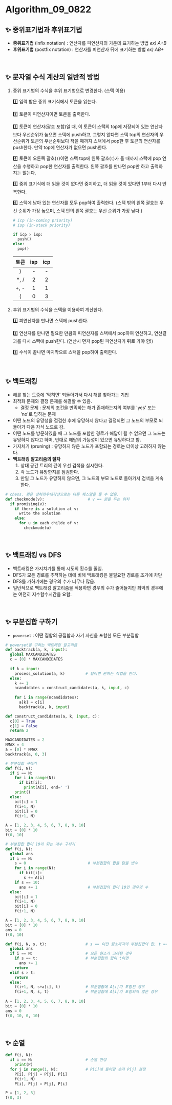 # Algorithm_09_0822

## ✨ 중위표기법과 후위표기법

- **중위표기법** (infix notation) : 연산자를 피연산자의 가운데 표기하는 방법  *ex) A+B*
- **후위표기법** (postfix notation) : 연산자를 피연산자 뒤에 표기하는 방법  *ex) AB+*

<br/>

## ✨ 문자열 수식 계산의 일반적 방법

1. 중위 표기법의 수식을 후위 표기법으로 변경한다. (스택 이용)

    1️⃣ 입력 받은 중위 표기식에서 토큰을 읽는다.

    2️⃣ 토큰이 피연산자이면 토큰을 출력한다.

    3️⃣ 토큰이 연산자(괄호 포함)일 때, 이 토큰이 스택의 top에 저장되어 있는 연산자보다 우선순위가 높으면 스택에 push하고, 그렇지 않다면 스택 top의 연산자의 우선순위가 토큰의 우선순위보다 작을 때까지 스택에서 pop한 후 토큰의 연산자를 push한다. 만약 top에 연산자가 없으면 push한다.

    4️⃣ 토큰이 오른쪽 괄호(`)`)이면 스택 top에 왼쪽 괄호(`(`)가 올 때까지 스택에 pop 연산을 수행하고 pop한 연산자를 출력한다. 왼쪽 괄호를 만나면 pop만 하고 출력하지는 않는다.

    5️⃣ 중위 표기식에 더 읽을 것이 없다면 중지하고, 더 읽을 것이 있다면 1부터 다시 반복한다.

    6️⃣ 스택에 남아 있는 연산자를 모두 pop하여 출력한다.
          (스택 밖의 왼쪽 괄호는 우선 순위가 가장 높으며, 스택 안의 왼쪽 괄호는 우선 순위가 가장 낮다.)

    ```python
    # icp (in-coming priority)
    # isp (in-stack priority)
    
    if icp > isp:
      push()
    else:
      pop()
    ```

    | 토큰 | isp  | icp  |
    | :--: | :--: | :--: |
    |  )   |  -   |  -   |
    | *, / |  2   |  2   |
    | +, - |  1   |  1   |
    |  (   |  0   |  3   |

2. 후위 표기법의 수식을 스택을 이용하여 계산한다.

    1️⃣ 피연산자를 만나면 스택에 push한다.

    2️⃣ 연산자를 만나면 필요한 만큼의 피연산자를 스택에서 pop하여 연산하고, 연산결과를 다시 스택에 push한다.
          (연산시 먼저 pop된 피연산자가 뒤로 가야 함!)

    3️⃣ 수식이 끝나면 마지막으로 스택을 pop하여 출력한다.

<br/>

## ✨ 백트래킹

- 해를 찾는 도중에 '막히면' 되돌아가서 다시 해를 찾아가는 기법
- 최적화 문제와 결정 문제를 해결할 수 있음.
    - 결정 문제 : 문제의 조건을 만족하는 해가 존재하는지의 여부를 'yes' 또는 'no'로 답하는 문제
- 어떤 노드의 유망성을 점검한 후에 유망하지 않다고 결정되면 그 노드의 부모로 되돌아가 다음 자식 노드로 감.
- 어떤 노드를 방문하였을 때 그 노드를 포함한 경로가 해답이 될 수 없으면 그 노드는 유망하지 않다고 하며,
    반대로 해답의 가능성이 있으면 유망하다고 함.
- 가지치기 (pruning) : 유망하지 않은 노드가 포함되는 경로는 더이상 고려하지 않는다.
- **백트래킹 알고리즘의 절차**
    1. 상대 공간 트리의 깊이 우선 검색을 실시한다.
    2. 각 노드가 유망한지를 점검한다.
    3. 만일 그 노드가 유망하지 않으면, 그 노드의 부모 노드로 돌아가서 검색을 계속 한다.

```python
# chess. 퀸은 상하좌우대각선으로는 다른 체스말을 둘 수 없음.
def checkmode(v):                   # v == 퀸을 두는 위치
  if promising(v):
    if there is a solution at v:
      write the solution
    else:
      for u in each childe of v:
        checkmode(u)
```

<br/>

## ✨ 백트래킹 vs DFS

- 백트래킹은 가지치기를 통해 시도의 횟수를 줄임.
- DFS가 모든 경로를 추적하는 데에 비해 백트래킹은 불필요한 경로를 조기에 차단
- DFS를 가하기에는 경우의 수가 너무나 많음.
- 일반적으로 백트래킹 알고리즘을 적용하면 경우의 수가 줄어들지만 최악의 경우에는 여전히 지수함수시간을 요함.

<br/>

## ✨ 부분집합 구하기

- `powerset` : 어떤 집합의 공집합과 자기 자신을 포함한 모든 부분집합

```python
# powerset을 구하는 백트래킹 알고리즘
def backtrack(a, k, input):
  global MAXCANDIDATES
  c = [0] * MAXCANDIDATES
  
  if k = input:
    process_solution(a, k)         # 답이면 원하는 작업을 한다.
  else:
    k += 1
    ncandidates = construct_candidates(a, k, input, c)
    
    for i in range(ncandidates):
      a[k] = c[i]
      backtrack(a, k, input)

def construct_candidates(a, k, input, c):
  c[0] = True
  c[1] = False
  return 2

MAXCANDIDATES = 2
NMAX = 4
a = [0] * NMAX
backtrack(a, 0, 3)
```

```python
# 부분집합 구하기
def f(i, N):
  if i == N:
    for i in range(N):
      if bit[i]:
        print(A[i], end=' ')
    print()
  else:
    bit[i] = 1
    f(i+1, N)
    bit[i] = 0
    f(i+1, N)

A = [1, 2, 3, 4, 5, 6, 7, 8, 9, 10]
bit = [0] * 10
f(0, 10)
```

```python
# 부분집합 합이 10이 되는 개수 구하기
def f(i, N):
  global ans
  if i == N:
    s = 0                           # 부분집합의 합을 담을 변수
    for i in range(N):
      if bit[i]:
        s += A[i]
    if s == 10:
      ans += 1                      # 부분집합의 합이 10인 경우의 수
  else:
    bit[i] = 1
    f(i+1, N)
    bit[i] = 0
    f(i+1, N)

A = [1, 2, 3, 4, 5, 6, 7, 8, 9, 10]
bit = [0] * 10
ans = 0
f(0, 10)
```

```python
def f(i, N, s, t):                 # s == 이전 원소까지의 부분집합의 합, t == target
  global ans
  if i == N:                       # 모든 원소가 고려된 경우
    if s == t:                     # 부분집합의 합이 t이면
      ans += 1
    return
  elif s > t:
    return
  else:
    f(i+1, N, s+a[i], t)           # 부분집합에 A[i]가 포함된 경우
    f(i+1, N, s, t)                # 부분집합에 A[i]가 포함되지 않은 경우
  
A = [1, 2, 3, 4, 5, 6, 7, 8, 9, 10]
bit = [0] * 10
ans = 0
f(0, 10, 0, 10)
```

<br/>

## ✨ 순열

```python
def f(i, N):
  if i == N:                       # 순열 완성
    print(P)
  for j in range(1, N):            # P[i]에 들어갈 숫자 P[j] 결정
    P[i], P[j] = P[j], P[i]
    f(i+1, N)
    P[i], P[j] = P[j], P[i]

P = [1, 2, 3]
f(0, 3)
```
